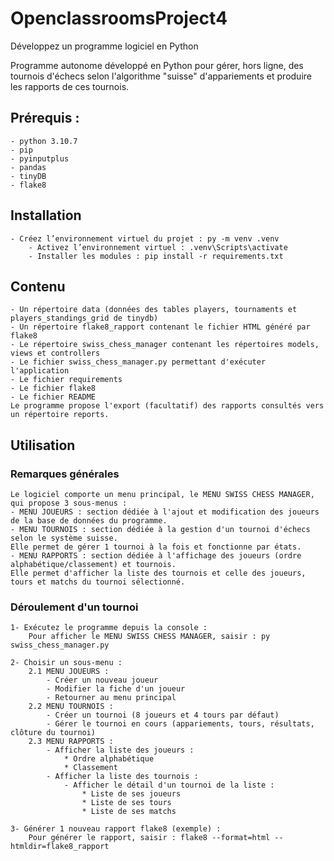 # OpenclassroomsProject4
Développez un programme logiciel en Python

Programme autonome développé en Python pour gérer, hors ligne, des tournois d'échecs selon l'algorithme "suisse" d'appariements et produire les rapports de ces tournois.

## Prérequis :
    - python 3.10.7
    - pip
    - pyinputplus
    - pandas 
    - tinyDB
    - flake8

## Installation
    - Créez l’environnement virtuel du projet : py -m venv .venv
        - Activez l’environnement virtuel : .venv\Scripts\activate
        - Installer les modules : pip install -r requirements.txt

## Contenu
    - Un répertoire data (données des tables players, tournaments et players_standings_grid de tinydb)
    - Un répertoire flake8_rapport contenant le fichier HTML généré par flake8
    - Le répertoire swiss_chess_manager contenant les répertoires models, views et controllers
    - Le fichier swiss_chess_manager.py permettant d'exécuter l'application
    - Le fichier requirements
    - Le fichier flake8
    - Le fichier README
    Le programme propose l'export (facultatif) des rapports consultés vers un répertoire reports.

## Utilisation
### Remarques générales
    Le logiciel comporte un menu principal, le MENU SWISS CHESS MANAGER, qui propose 3 sous-menus :
    - MENU JOUEURS : section dédiée à l'ajout et modification des joueurs de la base de données du programme.
    - MENU TOURNOIS : section dédiée à la gestion d'un tournoi d'échecs selon le système suisse.
    Elle permet de gérer 1 tournoi à la fois et fonctionne par états.
    - MENU RAPPORTS : section dédiée à l'affichage des joueurs (ordre alphabétique/classement) et tournois.
    Elle permet d'afficher la liste des tournois et celle des joueurs, tours et matchs du tournoi sélectionné.

### Déroulement d'un tournoi

    1- Exécutez le programme depuis la console :
        Pour afficher le MENU SWISS CHESS MANAGER, saisir : py swiss_chess_manager.py

    2- Choisir un sous-menu :
        2.1 MENU JOUEURS :
            - Créer un nouveau joueur
            - Modifier la fiche d'un joueur
            - Retourner au menu principal
        2.2 MENU TOURNOIS :
            - Créer un tournoi (8 joueurs et 4 tours par défaut)
            - Gérer le tournoi en cours (appariements, tours, résultats, clôture du tournoi)
        2.3 MENU RAPPORTS :
            - Afficher la liste des joueurs :
                * Ordre alphabétique
                * Classement
            - Afficher la liste des tournois :
                - Afficher le détail d'un tournoi de la liste :
                    * Liste de ses joueurs
                    * Liste de ses tours
                    * Liste de ses matchs

    3- Générer 1 nouveau rapport flake8 (exemple) :
        Pour générer le rapport, saisir : flake8 --format=html --htmldir=flake8_rapport
